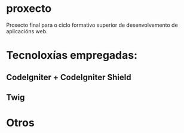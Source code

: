 # proxecto
Proxecto final para o ciclo formativo superior de desenvolvemento de aplicacións web.

# Tecnoloxías empregadas:

## CodeIgniter + CodeIgniter Shield

## Twig

# Otros
